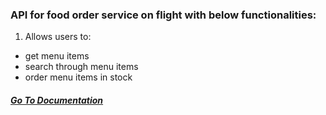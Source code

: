 ### API for food order service on flight with below functionalities:
1. Allows users to:
* get menu items
* search through menu items
* order menu items in stock

##### [Go To Documentation](https://documenter.getpostman.com/view/10301892/T1DmDJfL?version=latest)
